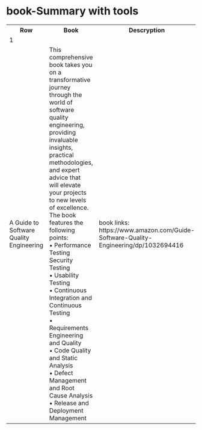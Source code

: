 # book-Summary with tools 
<table>
  <tr>
    <th>Row</th>
    <th>Book</th>
    <th>Descryption</th>
    <th>Link</th>
  </tr>
<tr>
 <td> 1 </td>
</tr>
  

   
 <td>  A Guide to Software Quality Engineering </td>

 

   <td> 
  This comprehensive book takes you on a transformative journey </br>
through the world of software quality engineering, providing </br>
invaluable insights, practical methodologies, and expert advice that </br>
will elevate your projects to new levels of excellence. </br>
The book features the following points: </br>
• Performance Testing Security Testing </br>
• Usability Testing </br>
• Continuous Integration and Continuous Testing </br>
• Requirements Engineering and Quality </br>
• Code Quality and Static Analysis </br>
• Defect Management and Root Cause Analysis </br>
• Release and Deployment Management  </br>
</td>


   <td>
   book links: https://www.amazon.com/Guide-Software-Quality-Engineering/dp/1032694416
     </td>
 </tr>


</table>
